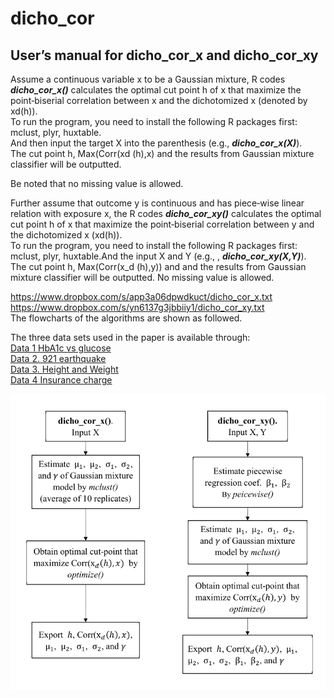 # dicho_cor
## **User’s manual for dicho_cor_x and dicho_cor_xy**

Assume a continuous variable x to be a Gaussian mixture, R codes _**dicho_cor_x()**_ calculates the optimal cut point h of x that maximize the point‐biserial correlation between x and the dichotomized x (denoted by xd(h)).  
To run the program, you need to install the following R packages first: mclust, plyr, huxtable.  
And then input the target X into the parenthesis (e.g., _**dicho_cor_x(X)**_).  
The cut point h, Max(Corr(xd (h),x) and the results from Gaussian mixture classifier will be outputted.  

Be noted that no missing value is allowed.

Further assume that outcome y is continuous and has piece‐wise linear relation with exposure x, the R codes _**dicho_cor_xy()**_ calculates the optimal cut point h of x that maximize the point‐biserial correlation between y and the dichotomized x (xd(h)).  
To run the program, you need to install the following R packages first: mclust, plyr, huxtable.And the input X and Y (e.g., , _**dicho_cor_xy(X,Y)**_).  
The cut point h, Max(Corr(x_d (h),y)) and and the results from Gaussian mixture classifier will be outputted. No missing value is allowed.  

<https://www.dropbox.com/s/app3a06dpwdkuct/dicho_cor_x.txt>  
<https://www.dropbox.com/s/yn6137g3jbbiiy1/dicho_cor_xy.txt>  
The flowcharts of the algorithms are shown as followed.  

The three data sets used in the paper is available through:  
[Data 1 HbA1c vs glucose](https://www.dropbox.com/s/rz4hg2q9zy3kk40/data1.csv?dl=0)  
[Data 2. 921 earthquake](https://www.dropbox.com/s/z7dud1o5f35zl9z/921report2.htm)  
[Data 3. Height and Weight](https://www.dropbox.com/s/kipgp1hmigorqdx/weight_height.csv)  
[Data 4 Insurance charge](https://data.world/bob-wakefield/insurance)  

![image](https://github.com/iblian/dicho_cor/blob/main/Image.png)
